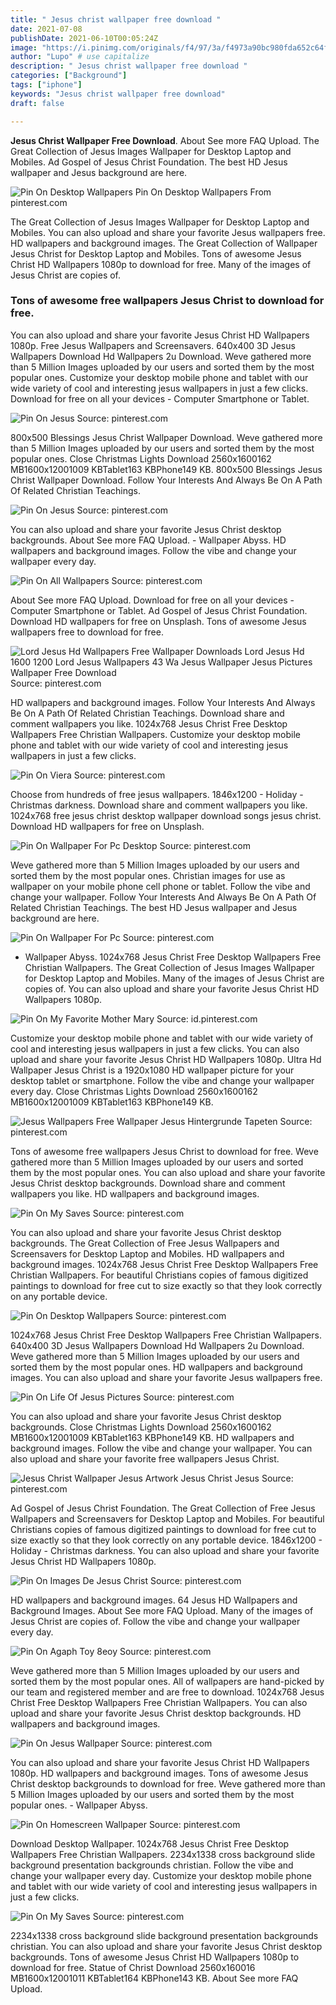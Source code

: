 ```yaml
---
title: " Jesus christ wallpaper free download "
date: 2021-07-08
publishDate: 2021-06-10T00:05:24Z
image: "https://i.pinimg.com/originals/f4/97/3a/f4973a90bc980fda652c64fd9e836bfd.jpg"
author: "Lupo" # use capitalize
description: " Jesus christ wallpaper free download "
categories: ["Background"]
tags: ["iphone"]
keywords: "Jesus christ wallpaper free download"
draft: false

---
```



**Jesus Christ Wallpaper Free Download**. About See more FAQ Upload. The Great Collection of Jesus Images Wallpaper for Desktop Laptop and Mobiles. Ad Gospel of Jesus Christ Foundation. The best HD Jesus wallpaper and Jesus background are here.

![Pin On Desktop Wallpapers](https://i.pinimg.com/originals/82/c6/a9/82c6a90ea0b80049c27bf694b3299bbd.jpg "Pin On Desktop Wallpapers")
Pin On Desktop Wallpapers From pinterest.com


The Great Collection of Jesus Images Wallpaper for Desktop Laptop and Mobiles. You can also upload and share your favorite Jesus wallpapers free. HD wallpapers and background images. The Great Collection of Wallpaper Jesus Christ for Desktop Laptop and Mobiles. Tons of awesome Jesus Christ HD Wallpapers 1080p to download for free. Many of the images of Jesus Christ are copies of.

### Tons of awesome free wallpapers Jesus Christ to download for free.

You can also upload and share your favorite Jesus Christ HD Wallpapers 1080p. Free Jesus Wallpapers and Screensavers. 640x400 3D Jesus Wallpapers Download Hd Wallpapers 2u Download. Weve gathered more than 5 Million Images uploaded by our users and sorted them by the most popular ones. Customize your desktop mobile phone and tablet with our wide variety of cool and interesting jesus wallpapers in just a few clicks. Download for free on all your devices - Computer Smartphone or Tablet.


![Pin On Jesus](https://i.pinimg.com/originals/8f/70/47/8f704791424ad53166398f42e2eb7026.jpg "Pin On Jesus")
Source: pinterest.com

800x500 Blessings Jesus Christ Wallpaper Download. Weve gathered more than 5 Million Images uploaded by our users and sorted them by the most popular ones. Close Christmas Lights Download 2560x1600162 MB1600x12001009 KBTablet163 KBPhone149 KB. 800x500 Blessings Jesus Christ Wallpaper Download. Follow Your Interests And Always Be On A Path Of Related Christian Teachings.

![Pin On Jesus](https://i.pinimg.com/originals/e6/77/61/e67761ec3745477e5b9e55b12aaa0eec.jpg "Pin On Jesus")
Source: pinterest.com

You can also upload and share your favorite Jesus Christ desktop backgrounds. About See more FAQ Upload. - Wallpaper Abyss. HD wallpapers and background images. Follow the vibe and change your wallpaper every day.

![Pin On All Wallpapers](https://i.pinimg.com/originals/19/fa/ce/19facea48f59ac722d3673831a9ba5f8.jpg "Pin On All Wallpapers")
Source: pinterest.com

About See more FAQ Upload. Download for free on all your devices - Computer Smartphone or Tablet. Ad Gospel of Jesus Christ Foundation. Download HD wallpapers for free on Unsplash. Tons of awesome Jesus wallpapers free to download for free.

![Lord Jesus Hd Wallpapers Free Wallpaper Downloads Lord Jesus Hd 1600 1200 Lord Jesus Wallpapers 43 Wa Jesus Wallpaper Jesus Pictures Wallpaper Free Download](https://i.pinimg.com/originals/b3/3e/ce/b33eceeff3709ed3c4f643ac4afd4386.jpg "Lord Jesus Hd Wallpapers Free Wallpaper Downloads Lord Jesus Hd 1600 1200 Lord Jesus Wallpapers 43 Wa Jesus Wallpaper Jesus Pictures Wallpaper Free Download")
Source: pinterest.com

HD wallpapers and background images. Follow Your Interests And Always Be On A Path Of Related Christian Teachings. Download share and comment wallpapers you like. 1024x768 Jesus Christ Free Desktop Wallpapers Free Christian Wallpapers. Customize your desktop mobile phone and tablet with our wide variety of cool and interesting jesus wallpapers in just a few clicks.

![Pin On Viera](https://i.pinimg.com/originals/24/9f/6f/249f6f3729d262479e5d0a087232e314.jpg "Pin On Viera")
Source: pinterest.com

Choose from hundreds of free jesus wallpapers. 1846x1200 - Holiday - Christmas darkness. Download share and comment wallpapers you like. 1024x768 free jesus christ desktop wallpaper download songs jesus christ. Download HD wallpapers for free on Unsplash.

![Pin On Wallpaper For Pc Desktop](https://i.pinimg.com/originals/e9/17/d3/e917d3aed9f770ff310901fd7c34d572.jpg "Pin On Wallpaper For Pc Desktop")
Source: pinterest.com

Weve gathered more than 5 Million Images uploaded by our users and sorted them by the most popular ones. Christian images for use as wallpaper on your mobile phone cell phone or tablet. Follow the vibe and change your wallpaper. Follow Your Interests And Always Be On A Path Of Related Christian Teachings. The best HD Jesus wallpaper and Jesus background are here.

![Pin On Wallpaper For Pc](https://i.pinimg.com/originals/92/7f/e9/927fe90902ac73f506aa900f25c2191c.jpg "Pin On Wallpaper For Pc")
Source: pinterest.com

- Wallpaper Abyss. 1024x768 Jesus Christ Free Desktop Wallpapers Free Christian Wallpapers. The Great Collection of Jesus Images Wallpaper for Desktop Laptop and Mobiles. Many of the images of Jesus Christ are copies of. You can also upload and share your favorite Jesus Christ HD Wallpapers 1080p.

![Pin On My Favorite Mother Mary](https://i.pinimg.com/originals/89/f4/29/89f429ecd5d89100acbd5d63008779b4.jpg "Pin On My Favorite Mother Mary")
Source: id.pinterest.com

Customize your desktop mobile phone and tablet with our wide variety of cool and interesting jesus wallpapers in just a few clicks. You can also upload and share your favorite Jesus Christ HD Wallpapers 1080p. Ultra Hd Wallpaper Jesus Christ is a 1920x1080 HD wallpaper picture for your desktop tablet or smartphone. Follow the vibe and change your wallpaper every day. Close Christmas Lights Download 2560x1600162 MB1600x12001009 KBTablet163 KBPhone149 KB.

![Jesus Wallpapers Free Wallpaper Jesus Hintergrunde Tapeten](https://i.pinimg.com/originals/e3/61/8d/e3618d57f36b153468a701b04e746df9.jpg "Jesus Wallpapers Free Wallpaper Jesus Hintergrunde Tapeten")
Source: pinterest.com

Tons of awesome free wallpapers Jesus Christ to download for free. Weve gathered more than 5 Million Images uploaded by our users and sorted them by the most popular ones. You can also upload and share your favorite Jesus Christ desktop backgrounds. Download share and comment wallpapers you like. HD wallpapers and background images.

![Pin On My Saves](https://i.pinimg.com/474x/16/d1/27/16d12797d6460b0c97865c0c7f9f36ed.jpg "Pin On My Saves")
Source: pinterest.com

You can also upload and share your favorite Jesus Christ desktop backgrounds. The Great Collection of Free Jesus Wallpapers and Screensavers for Desktop Laptop and Mobiles. HD wallpapers and background images. 1024x768 Jesus Christ Free Desktop Wallpapers Free Christian Wallpapers. For beautiful Christians copies of famous digitized paintings to download for free cut to size exactly so that they look correctly on any portable device.

![Pin On Desktop Wallpapers](https://i.pinimg.com/originals/82/c6/a9/82c6a90ea0b80049c27bf694b3299bbd.jpg "Pin On Desktop Wallpapers")
Source: pinterest.com

1024x768 Jesus Christ Free Desktop Wallpapers Free Christian Wallpapers. 640x400 3D Jesus Wallpapers Download Hd Wallpapers 2u Download. Weve gathered more than 5 Million Images uploaded by our users and sorted them by the most popular ones. HD wallpapers and background images. You can also upload and share your favorite Jesus wallpapers free.

![Pin On Life Of Jesus Pictures](https://i.pinimg.com/originals/97/0f/c1/970fc13d1911a1ddd0ec19877465ad47.jpg "Pin On Life Of Jesus Pictures")
Source: pinterest.com

You can also upload and share your favorite Jesus Christ desktop backgrounds. Close Christmas Lights Download 2560x1600162 MB1600x12001009 KBTablet163 KBPhone149 KB. HD wallpapers and background images. Follow the vibe and change your wallpaper. You can also upload and share your favorite free wallpapers Jesus Christ.

![Jesus Christ Wallpaper Jesus Artwork Jesus Christ Jesus](https://i.pinimg.com/236x/11/20/04/112004ec1e8ff6cb925c21e762cf110e.jpg "Jesus Christ Wallpaper Jesus Artwork Jesus Christ Jesus")
Source: pinterest.com

Ad Gospel of Jesus Christ Foundation. The Great Collection of Free Jesus Wallpapers and Screensavers for Desktop Laptop and Mobiles. For beautiful Christians copies of famous digitized paintings to download for free cut to size exactly so that they look correctly on any portable device. 1846x1200 - Holiday - Christmas darkness. You can also upload and share your favorite Jesus Christ HD Wallpapers 1080p.

![Pin On Images De Jesus Christ](https://i.pinimg.com/originals/a8/c2/fc/a8c2fc1833d28007d3507652a70ea78c.jpg "Pin On Images De Jesus Christ")
Source: pinterest.com

HD wallpapers and background images. 64 Jesus HD Wallpapers and Background Images. About See more FAQ Upload. Many of the images of Jesus Christ are copies of. Follow the vibe and change your wallpaper every day.

![Pin On Agaph Toy 8eoy](https://i.pinimg.com/originals/56/81/b8/5681b83472e0615bff35e80a23155171.jpg "Pin On Agaph Toy 8eoy")
Source: pinterest.com

Weve gathered more than 5 Million Images uploaded by our users and sorted them by the most popular ones. All of wallpapers are hand-picked by our team and registered member and are free to download. 1024x768 Jesus Christ Free Desktop Wallpapers Free Christian Wallpapers. You can also upload and share your favorite Jesus Christ desktop backgrounds. HD wallpapers and background images.

![Pin On Jesus Wallpaper](https://i.pinimg.com/originals/70/d5/d0/70d5d08d299e7fbb4131fda413a630fc.jpg "Pin On Jesus Wallpaper")
Source: pinterest.com

You can also upload and share your favorite Jesus Christ HD Wallpapers 1080p. HD wallpapers and background images. Tons of awesome Jesus Christ desktop backgrounds to download for free. Weve gathered more than 5 Million Images uploaded by our users and sorted them by the most popular ones. - Wallpaper Abyss.

![Pin On Homescreen Wallpaper](https://i.pinimg.com/originals/a7/de/c9/a7dec9398c6d6e15c7bc95d0c5444dbc.png "Pin On Homescreen Wallpaper")
Source: pinterest.com

Download Desktop Wallpaper. 1024x768 Jesus Christ Free Desktop Wallpapers Free Christian Wallpapers. 2234x1338 cross background slide background presentation backgrounds christian. Follow the vibe and change your wallpaper every day. Customize your desktop mobile phone and tablet with our wide variety of cool and interesting jesus wallpapers in just a few clicks.

![Pin On My Saves](https://i.pinimg.com/originals/f4/97/3a/f4973a90bc980fda652c64fd9e836bfd.jpg "Pin On My Saves")
Source: pinterest.com

2234x1338 cross background slide background presentation backgrounds christian. You can also upload and share your favorite Jesus Christ desktop backgrounds. Tons of awesome Jesus Christ HD Wallpapers 1080p to download for free. Statue of Christ Download 2560x160016 MB1600x12001011 KBTablet164 KBPhone143 KB. About See more FAQ Upload.

